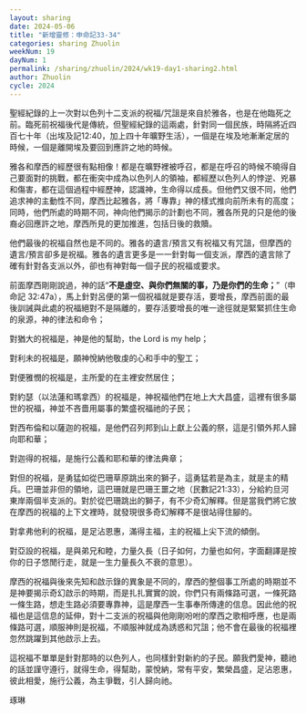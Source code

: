 ```yaml
---
layout: sharing
date: 2024-05-06
title: "新增靈修：申命記33-34"
categories: sharing Zhuolin
weekNum: 19
dayNum: 1
permalink: /sharing/zhuolin/2024/wk19-day1-sharing2.html
author: Zhuolin
cycle: 2024
---  
```


聖經紀錄的上一次對以色列十二支派的祝福/咒詛是來自於雅各，也是在他臨死之前。臨死前祝福後代是傳統，但聖經紀錄的這兩處，針對同一個民族，時隔將近四百七十年（出埃及記12:40，加上四十年曠野生活），一個是在埃及地漸漸定居的時候，一個是離開埃及要回到應許之地的時候。

雅各和摩西的經歷很有點相像！都是在曠野裡被呼召，都是在呼召的時候不曉得自己要面對的挑戰，都在衝突中成為以色列人的領袖，都經歷以色列人的悖逆、兇暴和傷害，都在這個過程中經歷神，認識神，生命得以成長。但他們又很不同，他們追求神的主動性不同，摩西比起雅各，將「專靠」神的樣式推向前所未有的高度；同時，他們所處的時期不同，神向他們揭示的計劃也不同，雅各所見的只是他的後裔必回應許之地，摩西所見的更加推進，包括日後的救贖。

他們最後的祝福自然也是不同的。雅各的遺言/預言又有祝福又有咒詛，但摩西的遺言/預言卻多是祝福。雅各的遺言更多是一一針對每一個支派，摩西的遺言除了確有針對各支派以外，卻也有神對每一個子民的祝福或要求。

前面摩西剛剛說過，神的話“**不是虛空、與你們無關的事，乃是你們的生命；**”（申命記 32:47a），馬上針對呂便的第一個祝福就是要存活，要增長，摩西前面的最後訓誡與此處的祝福絕對不是隔離的，要存活要增長的唯一途徑就是緊緊抓住生命的泉源，神的律法和命令；

對猶大的祝福是，神是他的幫助，the Lord is my help；

對利未的祝福是，願神悅納他敬虔的心和手中的聖工；

對便雅憫的祝福是，主所愛的在主裡安然居住；

對約瑟（以法蓮和瑪拿西）的祝福是，神祝福他們在地上大大昌盛，這裡有很多屬世的祝福，神並不吝嗇用屬事的繁盛祝福祂的子民；

對西布倫和以薩迦的祝福，是他們召列邦到山上獻上公義的祭，這是引領外邦人歸向耶和華；

對迦得的祝福，是施行公義和耶和華的律法典章；

對但的祝福，是勇猛如從巴珊草原跳出來的獅子，這勇猛若是為主，就是主的精兵。巴珊並非但的領地，這巴珊就是巴珊王噩之地（民數記21:33），分給約旦河東岸兩個半支派的。對於從巴珊跳出的獅子，有不少奇幻解釋。但是當我們將它放在摩西的祝福的上下文裡時，就發現很多奇幻解釋不是很站得住腳的。

對拿弗他利的祝福，是足沾恩惠，滿得主福，主的祝福上尖下流的傾倒。

對亞設的祝福，是與弟兄和睦，力量久長（日子如何，力量也如何，字面翻譯是按你的日子悠閒行走，就是一生力量長久不衰的意思）。

摩西的祝福與後來先知和啟示錄的異象是不同的，摩西的整個事工所處的時期並不是神要揭示奇幻啟示的時期，而是扎扎實實的說，你們只有兩條路可選，一條死路一條生路，想走生路必須要專靠神，這是摩西一生事奉所傳達的信息。因此他的祝福也是這信息的延伸，對十二支派的祝福與他剛剛吩咐的摩西之歌相呼應，也是兩條路可選，順服神則是祝福，不順服神就成為誘惑和咒詛；他不會在最後的祝福裡忽然跳躍到其他啟示上去。

這祝福不單單是針對那時的以色列人，也同樣針對新約的子民。願我們愛神，聽祂的話並謹守遵行，就得生命，得幫助，蒙悅納，常有平安，繁榮昌盛，足沾恩惠，彼此相愛，施行公義，為主爭戰，引人歸向祂。

琢琳
